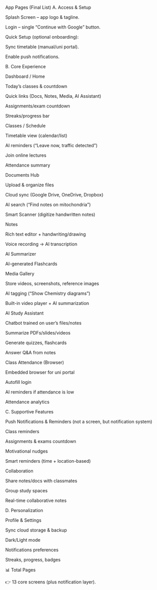 App Pages (Final List)
A. Access & Setup

Splash Screen – app logo & tagline.

Login – single “Continue with Google” button.

Quick Setup (optional onboarding):

Sync timetable (manual/uni portal).

Enable push notifications.



B. Core Experience

Dashboard / Home

Today’s classes & countdown

Quick links (Docs, Notes, Media, AI Assistant)

Assignments/exam countdown

Streaks/progress bar

Classes / Schedule

Timetable view (calendar/list)

AI reminders (“Leave now, traffic detected”)

Join online lectures

Attendance summary

Documents Hub

Upload & organize files

Cloud sync (Google Drive, OneDrive, Dropbox)

AI search (“Find notes on mitochondria”)

Smart Scanner (digitize handwritten notes)

Notes

Rich text editor + handwriting/drawing

Voice recording → AI transcription

AI Summarizer

AI-generated Flashcards

Media Gallery

Store videos, screenshots, reference images

AI tagging (“Show Chemistry diagrams”)

Built-in video player + AI summarization

AI Study Assistant

Chatbot trained on user’s files/notes

Summarize PDFs/slides/videos

Generate quizzes, flashcards

Answer Q&A from notes

Class Attendance (Browser)

Embedded browser for uni portal

Autofill login

AI reminders if attendance is low

Attendance analytics

C. Supportive Features

Push Notifications & Reminders (not a screen, but notification system)

Class reminders

Assignments & exams countdown

Motivational nudges

Smart reminders (time + location-based)

Collaboration

Share notes/docs with classmates

Group study spaces

Real-time collaborative notes

D. Personalization

Profile & Settings

Sync cloud storage & backup

Dark/Light mode

Notifications preferences

Streaks, progress, badges

📊 Total Pages

👉 13 core screens (plus notification layer).